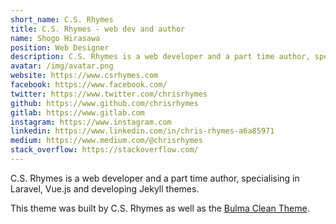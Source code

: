 ```yaml
---
short_name: C.S. Rhymes
title: C.S. Rhymes - web dev and author
name: Shogo Hirasawa
position: Web Designer
description: C.S. Rhymes is a web developer and a part time author, specialising in Laravel, Vue.js and developing Jekyll themes.
avatar: /img/avatar.png
website: https://www.csrhymes.com
facebook: https://www.facebook.com/
twitter: https://www.twitter.com/chrisrhymes
github: https://www.github.com/chrisrhymes
gitlab: https://www.gitlab.com
instagram: https://www.instagram.com
linkedin: https://www.linkedin.com/in/chris-rhymes-a6a85971
medium: https://www.medium.com/@chrisrhymes
stack_overflow: https://stackoverflow.com/
---
```

C.S. Rhymes is a web developer and a part time author, specialising in Laravel, Vue.js and developing Jekyll themes.

This theme was built by C.S. Rhymes as well as the [Bulma Clean Theme](https://www.csrhymes.com/bulma-clean-theme). 
